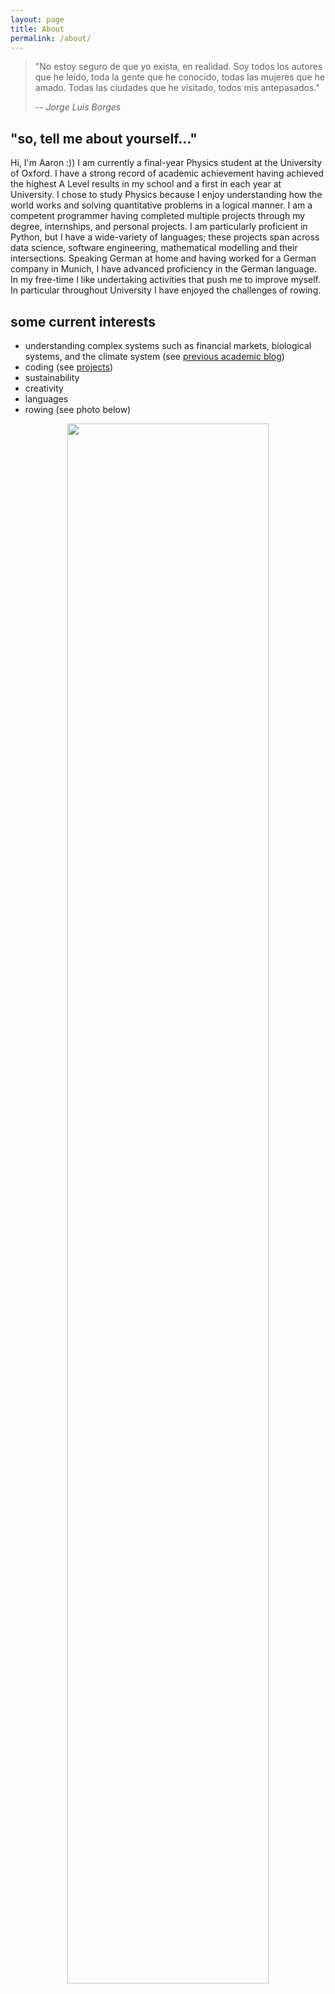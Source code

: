 ```yaml
---
layout: page
title: About
permalink: /about/
---
```


> "No estoy seguro de que yo exista, en realidad. Soy todos los autores que he leído, toda la gente que he conocido, todas las mujeres que he amado. Todas las ciudades que he visitado, todos mis antepasados."
>
> -- <cite>Jorge Luis Borges<cite>

## "so, tell me about yourself..."

Hi, I'm Aaron :)) I am currently a final-year Physics student at the University of Oxford. I have a strong record of academic achievement having achieved the highest A Level results in my school and a first in each year at University. I chose to study Physics because I enjoy understanding how the world works and solving quantitative problems in a logical manner. I am a competent programmer having completed multiple projects through my degree, internships, and personal projects. I am particularly proficient in Python, but I have a wide-variety of languages; these projects span across data science, software engineering, mathematical modelling and their intersections. Speaking German at home and having worked for a German company in Munich, I have advanced proficiency in the German language. In my free-time I like undertaking activities that push me to improve myself. In particular throughout University I have enjoyed the challenges of rowing.


## some current interests

- understanding complex systems such as financial markets, biological systems, and the climate system (see [previous academic blog](https://comprehensiblecomplexity.com/))
- coding (see [projects](https://a5v.github.io/personal-website/projects/))
- sustainability
- creativity
- languages
- rowing (see photo below)

<center>
<img src="https://a5v.github.io/personal-website/assets/images/flower_crown_rowing.jpg" style="width:80%;"/>
</center>

<!-- <br>

There are currently three main aims for this website:
1. to showcase projects I've worked on
2. to share things I think others would find useful and/or interesting
3. to develop my technical skills with a fun project

<br>

Feel free to contact me through [LinkedIn](https://www.linkedin.com/in/aaron-vitarana/) :)) -->

